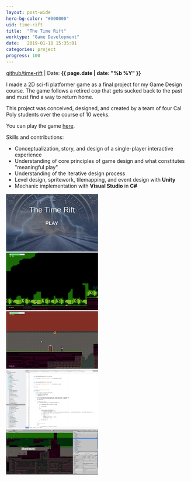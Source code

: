```yaml
---
layout: post-wide
hero-bg-color: "#000000"
uid: time-rift
title:  "The Time Rift"
worktype: "Game Development"
date:   2019-01-18 15:35:01
categories: project
progress: 100
---
```


<p class="meta">
  <a href="https://github.com/gmonteir/The_Time_Rift">github/time-rift</a> | Date: <strong>{{ page.date | date: "%b %Y" }}</strong>
</p>

<p>
	I made a 2D sci-fi platformer game as a final project for my Game Design course. The game follows a retired cop that gets sucked back to the past and must find a way to return home.

  This project was conceived, designed, and created by a team of four Cal Poly students over the course of 10 weeks.

  You can play the game <a href="../../timerift/index.html">here</a>.
</p>

<div class="skills">
<p>Skills and contributions:</p>
<ul>
  <li>Conceptualization, story, and design of a single-player interactive experience</li>
  <li>Understanding of core principles of game design and what constitutes "meaningful play"</li>
  <li>Understanding of the iterative design process</li>
  <li>Level design, spritework, tilemapping, and event design with <b>Unity</b></li>
  <li>Mechanic implementation with <b>Visual Studio</b> in <b>C#</b></li>
</ul>
</div>

<div class="showcase">
  <img style="width:50%" src="/images/portfolio/time-rift/1.png" alt="">
  <img style="width:50%" src="/images/portfolio/time-rift/2.png" alt="">
  <img style="width:50%" src="/images/portfolio/time-rift/3.png" alt="">
  <img style="width:50%" src="/images/portfolio/time-rift/4.png" alt="">
  <img style="width:50%" src="/images/portfolio/time-rift/5.png" alt="">
</div>
